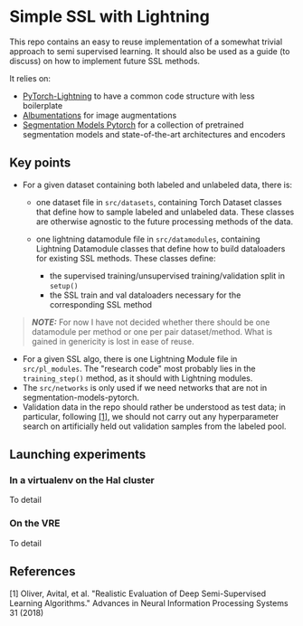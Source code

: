 # Simple SSL with Lightning

This repo contains an easy to reuse implementation of a somewhat trivial approach
to semi supervised learning. 
It should also be used as a guide (to discuss) on how to implement future SSL methods.


It relies on:
* [PyTorch-Lightning](https://github.com/PyTorchLightning/pytorch-lightning) to have a common code structure with less boilerplate
* [Albumentations](https://github.com/albumentations-team/albumentations) for image augmentations
* [Segmentation Models Pytorch](https://github.com/qubvel/segmentation_models.pytorch) for a collection of pretrained segmentation models and state-of-the-art architectures and encoders

## Key points

* For a given dataset containing both labeled and unlabeled data, there is:
  
  * one dataset file in `src/datasets`, containing Torch Dataset classes that define how to sample labeled and unlabeled data. These classes are otherwise agnostic to the future processing methods of the data.
    
  * one lightning datamodule file in `src/datamodules`, containing Lightning Datamodule classes that define how to build dataloaders for existing SSL methods. These classes define:
    * the supervised training/unsupervised training/validation split in `setup()`
    * the SSL train and val dataloaders necessary for the corresponding SSL method

> **_NOTE:_** For now I have not decided whether there should be one datamodule per method or one per pair dataset/method. What is gained in genericity is lost in ease of reuse.
    
* For a given SSL algo, there is one Lightning Module file in `src/pl_modules`. The "research code" most probably lies in the `training_step()` method, as it should with Lightning modules.
* The `src/networks` is only used if we need networks that are not in segmentation-models-pytorch.
* Validation data in the repo should rather be understood as test data; in particular, following [[1]](#1), we should not carry out any hyperparameter search on artificially held out validation samples from the labeled pool.

## Launching experiments

### In a virtualenv on the Hal cluster 

To detail

### On the VRE

To detail

## References
<a id="1">[1]</a>
Oliver, Avital, et al. "Realistic Evaluation of Deep Semi-Supervised Learning Algorithms." Advances in Neural Information Processing Systems 31 (2018)

